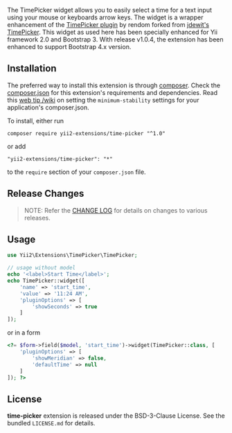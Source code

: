 The TimePicker widget  allows you to easily select a time for a text input using your mouse or keyboards arrow keys. The widget is a wrapper enhancement of the <a href='https://github.com/rendom/bootstrap-3-timepicker' target='_blank'>TimePicker plugin</a> by rendom forked from  <a href='https://github.com/jdewit/bootstrap-timepicker' target='_blank'>jdewit's TimePicker</a>. This widget as used here has been specially enhanced for Yii framework 2.0 and Bootstrap 3. With release v1.0.4, the extension has been enhanced to support Bootstrap 4.x version.


## Installation

The preferred way to install this extension is through [composer](http://getcomposer.org/download/). Check the [composer.json](https://github.com/yii2-extensions/time-picker/blob/master/composer.json) for this extension's requirements and dependencies. Read this [web tip /wiki](http://webtips.krajee.com/setting-composer-minimum-stability-application/) on setting the `minimum-stability` settings for your application's composer.json.

To install, either run

```
composer require yii2-extensions/time-picker "^1.0"
```

or add

```
"yii2-extensions/time-picker": "*"
```

to the ```require``` section of your `composer.json` file.

## Release Changes

> NOTE: Refer the [CHANGE LOG](https://github.com/yii2-extensions/time-picker/blob/master/CHANGE.md) for details on changes to various releases.

## Usage

```php
use Yii2\Extensions\TimePicker\TimePicker;

// usage without model
echo '<label>Start Time</label>';
echo TimePicker::widget([
    'name' => 'start_time', 
    'value' => '11:24 AM',
    'pluginOptions' => [
        'showSeconds' => true
    ]
]);
```

or in a form

```php
<?= $form->field($model, 'start_time')->widget(TimePicker::class, [
    'pluginOptions' => [
        'showMeridian' => false,
        'defaultTime' => null
    ]
]); ?>
```

## License

**time-picker** extension is released under the BSD-3-Clause License. See the bundled `LICENSE.md` for details.